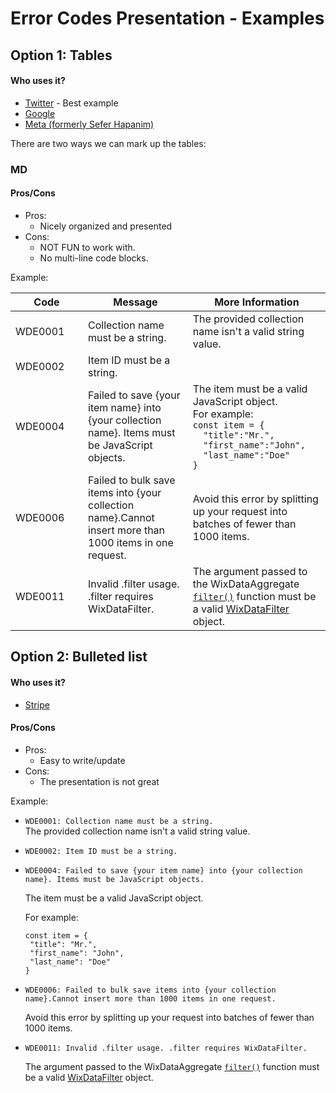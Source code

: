 # Error Codes Presentation - Examples 

## Option 1: Tables

#### Who uses it?
* [Twitter](https://developer.twitter.com/ja/docs/basics/response-codes) - Best example
* [Google](https://developers.google.com/maps/documentation/javascript/error-messages)
* [Meta (formerly Sefer Hapanim)](https://developers.facebook.com/docs/marketing-api/error-reference/)

There are two ways we can mark up the tables:

### MD

#### Pros/Cons
* Pros:
    * Nicely organized and presented
* Cons:
    * NOT FUN to work with.
    * No multi-line code blocks.

Example:

| <div style="width:100px">Code</div>    |Message | More Information |
|---------|--------------------------------------------------------------------|-------------|
| WDE0001 | Collection name must be a string.| The provided collection name isn't a valid string value.|
| WDE0002 | Item ID must be a string.|             |
| WDE0004 | Failed to save {your item name} into {your collection name}. Items must be JavaScript objects.| The item must be a valid JavaScript object. <br>For example: <br>`const item = {`<br>`  "title":"Mr.",`<br>`  "first_name":"John",`<br>`  "last_name":"Doe"`<br>`}`|
| WDE0006 | Failed to bulk save items into {your collection name}.Cannot insert more than 1000 items in one request.| Avoid this error by splitting up your request into batches of fewer than 1000 items.|
|WDE0011| Invalid .filter usage. .filter requires WixDataFilter.| The argument passed to the WixDataAggregate [`filter()`](https://www.wix.com/velo/reference/wix-data/wixdataaggregate/filter) function must be a valid [WixDataFilter](https://www.wix.com/velo/reference/wix-data/wixdatafilter) object.|


## Option 2: Bulleted list

#### Who uses it?
* [Stripe](https://stripe.com/docs/error-codes)

#### Pros/Cons
* Pros:
    * Easy to write/update
* Cons:
    * The presentation is not great

Example:

* `WDE0001: Collection name must be a string.`  
   The provided collection name isn't a valid string value.
* `WDE0002: Item ID must be a string.` 
* `WDE0004: Failed to save {your item name} into {your collection name}. Items must be JavaScript objects.`
   
   The item must be a valid JavaScript object.

   For example:
   
   ```JS
   const item = {
    "title": "Mr.",
    "first_name": "John",
    "last_name": "Doe"
   }
   ```
* `WDE0006: Failed to bulk save items into {your collection name}.Cannot insert more than 1000 items in one request.`

   Avoid this error by splitting up your request into batches of fewer than 1000 items.
* `WDE0011: Invalid .filter usage. .filter requires WixDataFilter.`
   
   The argument passed to the WixDataAggregate [`filter()`](https://www.wix.com/velo/reference/wix-data/wixdataaggregate/filter) function must be a valid [WixDataFilter](https://www.wix.com/velo/reference/wix-data/wixdatafilter) object.
